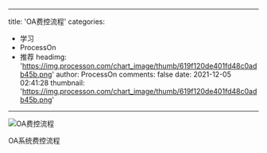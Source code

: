 
---
title: 'OA费控流程'
categories: 
 - 学习
 - ProcessOn
 - 推荐
headimg: 'https://img.processon.com/chart_image/thumb/619f120de401fd48c0adb45b.png'
author: ProcessOn
comments: false
date: 2021-12-05 02:41:28
thumbnail: 'https://img.processon.com/chart_image/thumb/619f120de401fd48c0adb45b.png'
---

<div>   
<img class="thumb" alt="OA费控流程" src="https://img.processon.com/chart_image/thumb/619f120de401fd48c0adb45b.png" referrerpolicy="no-referrer">
<p>OA系统费控流程</p>  
</div>
            